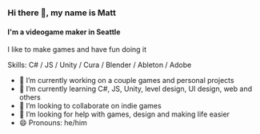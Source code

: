 ### Hi there 👋, my name is Matt
#### I'm a videogame maker in Seattle

I like to make games and have fun doing it

Skills: C# / JS / Unity / Cura / Blender / Ableton / Adobe

- 🔭 I’m currently working on a couple games and personal projects 
- 🌱 I’m currently learning C#, JS, Unity, level design, UI design, web and others 
- 👯 I’m looking to collaborate on indie games 
- 🤔 I’m looking for help with games, design and making life easier 
- 😄 Pronouns: he/him 
